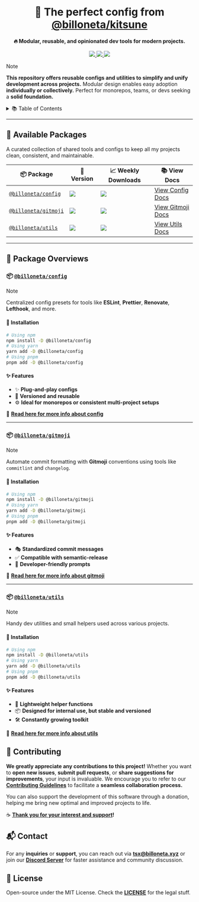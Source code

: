 <div align="center">
  <h1>🧰 The perfect config from <a href="https://github.com/billoneta/kitsune">@billoneta/kitsune</a></h1>
  <b>🔥 <strong>Modular, reusable, and opinionated dev tools for modern projects.</strong></b>
  <br/><br/>
  <a aria-label="Written with" href="https://www.typescriptlang.org/">
    <img src="https://img.shields.io/static/v1?label=Written%20with&message=Typescript&color=blue&logo=typescript"/>
  </a>
  <a aria-label="Version" href="https://github.com/billoneta/kitsune/releases">
    <img src="https://img.shields.io/github/v/release/billoneta/kitsune?color=blue&logo=github&label=Version"/>
  </a>
  <a aria-label="Github License" href="https://github.com/billoneta/kitsune/blob/main/license.md">
    <img src="https://img.shields.io/github/license/billoneta/kitsune?color=blue&logo=github&label=License"/>
  </a>
</div>

<!-- prettier-ignore-start -->
> [!NOTE] 
> **This repository offers reusable configs and utilities to simplify and unify development across projects.** Modular design enables easy adoption **individually or collectively.** Perfect for monorepos, teams, or devs seeking a **solid foundation.**
<!-- prettier-ignore-end -->

<details>
  <summary>📚 Table of Contents</summary>
  <ol>
    <li><a href="#-available-packages"><strong>Available Packages</strong></a></li>
    <li>
      <a href="#-package-overviews"><strong>Package Overviews</strong></a>
      <ul>
        <li><a href="#billonetaconfig"><strong><code>@billoneta/config</code></strong></a></li>
        <li><a href="#billonetagitmoji"><strong><code>@billoneta/gitmoji</code></strong></a></li>
        <li><a href="#billonetautils"><strong><code>@billoneta/utils</code></strong></a></li>
      </ul>
    </li>
    <li><a href="#-contributing"><strong>Contributing</strong></a></li>
    <li><a href="#-contact"><strong>Contact</strong></a></li>
    <li><a href="#-license"><strong>License</strong></a></li>
  </ol>
</details>

---

## 🧱 Available Packages

A curated collection of shared tools and configs to keep all my projects clean, consistent, and maintainable.

<!-- prettier-ignore-start -->
| 📦 **Package** | 🔢 **Version** | 📈 **Weekly Downloads** | 📚 **View Docs** |
| - | - | - | - |
| [`@billoneta/config`](https://www.npmjs.com/package/@billoneta/config) | ![](https://img.shields.io/npm/v/@billoneta/config/latest.svg) | [![](https://img.shields.io/npm/dw/@billoneta/config)](https://www.npmjs.com/package/@billoneta/config) | [View Config Docs](/packages/config/README.md) |
| [`@billoneta/gitmoji`](https://www.npmjs.com/package/@billoneta/gitmoji) | ![](https://img.shields.io/npm/v/@billoneta/gitmoji/latest.svg) | [![](https://img.shields.io/npm/dw/@billoneta/gitmoji)](https://www.npmjs.com/package/@billoneta/gitmoji) | [View Gitmoji Docs](/packages/gitmoji/README.md) |
| [`@billoneta/utils`](https://www.npmjs.com/package/@billoneta/utils) | ![](https://img.shields.io/npm/v/@billoneta/utils/latest.svg) | [![](https://img.shields.io/npm/dw/@billoneta/utils)](https://www.npmjs.com/package/@billoneta/utils) | [View Utils Docs](/packages/utils/README.md) |
<!-- prettier-ignore-end -->

---

## 🧩 Package Overviews

### 📦 [`@billoneta/config`](https://www.npmjs.com/package/@billoneta/config)

> [!NOTE]
> Centralized config presets for tools like **ESLint**, **Prettier**, **Renovate**, **Lefthook**, and more.

#### 💾 Installation

```bash
# Using npm
npm install -D @billoneta/config
# Using yarn
yarn add -D @billoneta/config
# Using pnpm
pnpm add -D @billoneta/config
```

#### ✨ Features

- ✨ **Plug-and-play configs**
- 🔁 **Versioned and reusable**
- ⚙️ **Ideal for monorepos or consistent multi-project setups**

📖 **[Read here for more info about config](./packages/config/README.md)**

---

### 📦 [`@billoneta/gitmoji`](https://www.npmjs.com/package/@billoneta/gitmoji)

> [!NOTE]
> Automate commit formatting with **Gitmoji** conventions using tools like `commitlint` and `changelog`.

#### 💾 Installation

```bash
# Using npm
npm install -D @billoneta/gitmoji
# Using yarn
yarn add -D @billoneta/gitmoji
# Using pnpm
pnpm add -D @billoneta/gitmoji
```

#### ✨ Features

- 🎭 **Standardized commit messages**
- ✅ **Compatible with semantic-release**
- 💬 **Developer-friendly prompts**

📖 **[Read here for more info about gitmoji](./packages/gitmoji/README.md)**

---

### 📦 [`@billoneta/utils`](https://www.npmjs.com/package/@billoneta/utils)

> [!NOTE]
> Handy dev utilities and small helpers used across various projects.

#### 💾 Installation

```bash
# Using npm
npm install -D @billoneta/utils
# Using yarn
yarn add -D @billoneta/utils
# Using pnpm
pnpm add -D @billoneta/utils
```

#### ✨ Features

- 🧪 **Lightweight helper functions**
- 📦 **Designed for internal use, but stable and versioned**
- 🛠 **Constantly growing toolkit**

📖 **[Read here for more info about utils](./packages/utils/README.md)**

## 🤝 Contributing

**We greatly appreciate any contributions to this project!** Whether you want to **open new issues**, **submit pull requests**, or **share suggestions for improvements**, your input is invaluable. We encourage you to refer to our **[Contributing Guidelines](./CONTRIBUTING.md)** to facilitate a **seamless collaboration process.**

You can also support the development of this software through a donation, helping me bring new optimal and improved projects to life.

☕ **[Thank you for your interest and support](https://ko-fi.com/A0A11481X5)!**

## 📬 Contact

For any **inquiries** or **support**, you can reach out via **<tsx@billoneta.xyz>** or join our **[Discord Server](https://discord.gg/CMNd45AXvD)** for faster assistance and community discussion.

## 📄 License

Open-source under the MIT License. Check the **[LICENSE](./license.md)** for the legal stuff.
